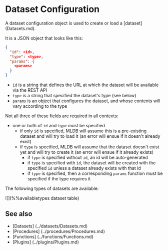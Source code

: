 # Dataset Configuration

A dataset configuration object is used to create or load a [dataset] (Datasets.md).

It is a JSON object that looks like this:

```json
{ 
  "id": <id>, 
  "type": <type>, 
  "params": { 
    <params> 
  } 
}
```

* `id` is a string that defines the URL at which the dataset will be available via the REST API
* `type` is a string that specified the dataset's type (see below)
* `params` is an object that configures the dataset, and whose contents will vary according to the type

Not all three of these fields are required in all contexts:

* one or both of `id` and `type` must be specified
    * if only `id` is specified, MLDB will assume this is a pre-existing dataset and will try to load it (an error will ensue if it doesn't already exist)
    * if `type` is specified, MLDB will assume that the dataset doesn't exist yet and will try to create it (an error will ensue if it already exists)
        * if `type` is specified without `id`, an id will be auto-generated
        * if `type` is specified with `id`, the dataset will be created with the specified `id` unless a dataset already exists with that id
        * if `type` is specified, then a corresponding `params` function must be specified if the type requires it

The following types of datasets are available:

![](%%availabletypes dataset table)

## See also

- [Datasets] (../datasets/Datasets.md)
- [Procedures] (../procedures/Procedures.md)
- [Functions] (../functions/Functions.md)
- [Plugins] (../plugins/Plugins.md)
